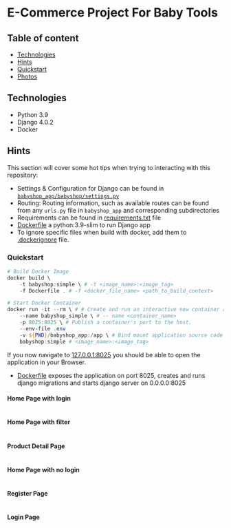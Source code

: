# E-Commerce Project For Baby Tools

## Table of content

- [Technologies](#technologies)
- [Hints](#hints)
- [Quickstart](#quickstart)
- [Photos](#photos)

## Technologies

- Python 3.9
- Django 4.0.2
- Docker

## Hints

This section will cover some hot tips when trying to interacting with this repository:

- Settings & Configuration for Django can be found in [`babyshop_app/babyshop/settings.py`](./babyshop_app/babyshop/settings.py)
- Routing: Routing information, such as available routes can be found from any `urls.py` file in `babyshop_app` and corresponding subdirectories
- Requirements can be found in [requirements.txt](./babyshop_app/requirements.txt) file
- [Dockerfile](./Dockerfile) a python:3.9-slim to run Django app
- To ignore specific files when build with docker, add them to [.dockerignore](./.dockerignore) file.

### Quickstart

```powershell
# Build Docker Image
docker build \
    -t babyshop:simple \ # -t <image_name>:<image_tag>
    -f Dockerfile . # -f <docker_file_name> <path_to_build_context>

# Start Docker Container
docker run -it --rm \ # # Create and run an interactive new container and remove the container when stopped
    --name babyshop_simple \ # -- name <container_name>
    -p 8025:8025 \ # Publish a container's port to the host.
    --env-file .env
    -v ${PWD}/babyshop_app:/app \ # Bind mount application source code
    babyshop:simple # <image_name>:<image_tag>
```

If you now navigate to [127.0.0.1:8025](http:127.0.0.1:8025) you should be able to open the application in your Browser.

- [Dockerfile](./Dockerfile) exposes the application on port 8025, creates and runs django migrations and starts django server on 0.0.0.0:8025

#### Home Page with login

<img alt="" src="./project_images/capture_20220323080815407.jpg"></img>

#### Home Page with filter

<img alt="" src="./project_images/capture_20220323080840305.jpg"></img>

#### Product Detail Page

<img alt="" src="./project_images/capture_20220323080934541.jpg"></img>

#### Home Page with no login

<img alt="" src="./project_images/capture_20220323080953570.jpg"></img>

#### Register Page

<img alt="" src="./project_images/capture_20220323081016022.jpg"></img>

#### Login Page

<img alt="" src="./project_images/capture_20220323081044867.jpg"></img>
